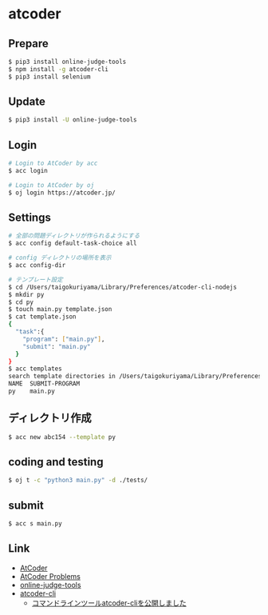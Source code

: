 # atcoder

## Prepare
```sh
$ pip3 install online-judge-tools
$ npm install -g atcoder-cli
$ pip3 install selenium
```
## Update
```sh
$ pip3 install -U online-judge-tools
```

## Login
```sh
# Login to AtCoder by acc
$ acc login

# Login to AtCoder by oj
$ oj login https://atcoder.jp/
```
## Settings
```sh
# 全部の問題ディレクトリが作られるようにする
$ acc config default-task-choice all
```

```sh
# config ディレクトリの場所を表示
$ acc config-dir

# テンプレート設定
$ cd /Users/taigokuriyama/Library/Preferences/atcoder-cli-nodejs
$ mkdir py
$ cd py
$ touch main.py template.json
$ cat template.json 
{
  "task":{
    "program": ["main.py"],
    "submit": "main.py"
  }
}
$ acc templates
search template directories in /Users/taigokuriyama/Library/Preferences/atcoder-cli-nodejs
NAME  SUBMIT-PROGRAM
py    main.py
```

## ディレクトリ作成
```sh
$ acc new abc154 --template py
```

## coding and testing
```sh
$ oj t -c "python3 main.py" -d ./tests/
```

## submit

```sh
$ acc s main.py
```


## Link
- [AtCoder](https://atcoder.jp/)
- [AtCoder Problems](https://kenkoooo.com/atcoder/#/table/taigok)
- [online-judge-tools](https://github.com/kmyk/online-judge-tools)
- [atcoder-cli](https://github.com/Tatamo/atcoder-cli)
   - [コマンドラインツールatcoder-cliを公開しました](http://tatamo.81.la/blog/2018/12/07/atcoder-cli/)
